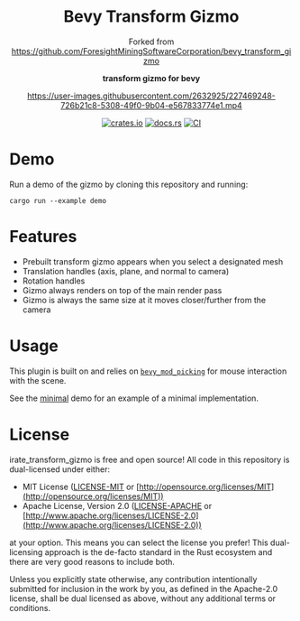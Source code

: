 <div align="center">
    
# Bevy Transform Gizmo

Forked from https://github.com/ForesightMiningSoftwareCorporation/bevy_transform_gizmo

**transform gizmo for bevy**

https://user-images.githubusercontent.com/2632925/227469248-726b21c8-5308-49f0-9b04-e567833774e1.mp4

[![crates.io](https://img.shields.io/crates/v/irate_transform_gizmo)](https://crates.io/crates/irate_transform_gizmo)
[![docs.rs](https://docs.rs/irate_transform_gizmo/badge.svg)](https://docs.rs/irate_transform_gizmo)
[![CI](https://github.com/irate-devil/irate_transform_gizmo/workflows/CI/badge.svg?branch=main)](https://github.com/irate-devil/irate_transform_gizmo/actions?query=workflow%3A%22CI%22+branch%3Amain)
    
</div>

# Demo

Run a demo of the gizmo by cloning this repository and running:

```shell
cargo run --example demo
```

# Features

* Prebuilt transform gizmo appears when you select a designated mesh
* Translation handles (axis, plane, and normal to camera)
* Rotation handles
* Gizmo always renders on top of the main render pass
* Gizmo is always the same size at it moves closer/further from the camera

# Usage

This plugin is built on and relies on [`bevy_mod_picking`](https://github.com/aevyrie/bevy_mod_picking) for mouse interaction with the scene.

See the [minimal](examples/minimal.rs) demo for an example of a minimal implementation.

# License

irate_transform_gizmo is free and open source! All code in this repository is dual-licensed under either:

* MIT License ([LICENSE-MIT](LICENSE-MIT) or [http://opensource.org/licenses/MIT](http://opensource.org/licenses/MIT))
* Apache License, Version 2.0 ([LICENSE-APACHE](LICENSE-APACHE) or [http://www.apache.org/licenses/LICENSE-2.0](http://www.apache.org/licenses/LICENSE-2.0))

at your option. This means you can select the license you prefer! This dual-licensing approach is the de-facto standard in the Rust ecosystem and there are very good reasons to include both.

Unless you explicitly state otherwise, any contribution intentionally submitted for inclusion in the work by you, as defined in the Apache-2.0 license, shall be dual licensed as above, without any additional terms or conditions.
